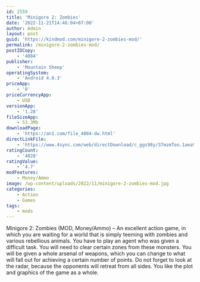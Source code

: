 ```yaml
---
id: 2559
title: 'Minigore 2: Zombies'
date: '2022-11-21T14:46:04+07:00'
author: Admin
layout: post
guid: 'https://kindmod.com/minigore-2-zombies-mod/'
permalink: /minigore-2-zombies-mod/
postIDCopy:
    - '4084'
publisher:
    - 'Mountain Sheep'
operatingSystem:
    - 'Android 4.0.3'
priceApp:
    - '0'
priceCurrencyApp:
    - USD
versionApp:
    - '1.28'
fileSizeApp:
    - 53.3Mb
downloadPage:
    - 'https://an1.com/file_4084-dw.html'
directLinkFile:
    - 'https://www.4sync.com/web/directDownload/c_ggs98y/37mzmToo.1aea9cf02eb95cc763c0702230be2ae5'
ratingCount:
    - '4028'
ratingValue:
    - '4.7'
modFeatures:
    - Money/Ammo
image: /wp-content/uploads/2022/11/minigore-2-zombies-mod.jpg
categories:
    - Action
    - Games
tags:
    - mods
---
```


Minigore 2: Zombies (MOD, Money/Ammo) – An excellent action game, in which you are waiting for a world that is simply teeming with zombies and various rebellious animals. You have to play an agent who was given a difficult task. You will need to clear certain zones from these monsters. You will be given a whole arsenal of weapons, which you can change to what will fall out for achieving a certain number of points. Do not forget to look at the radar, because the opponents will retreat from all sides. You like the plot and graphics of the game as a whole.